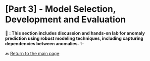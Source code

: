 # [Part 3] - Model Selection, Development and Evaluation

📂 **: This section includes discussion and hands-on lab for anomaly prediction using robust modeling techniques, including capturing dependencies between anomalies.** ✨  



🔙 [Return to the main page](../)
